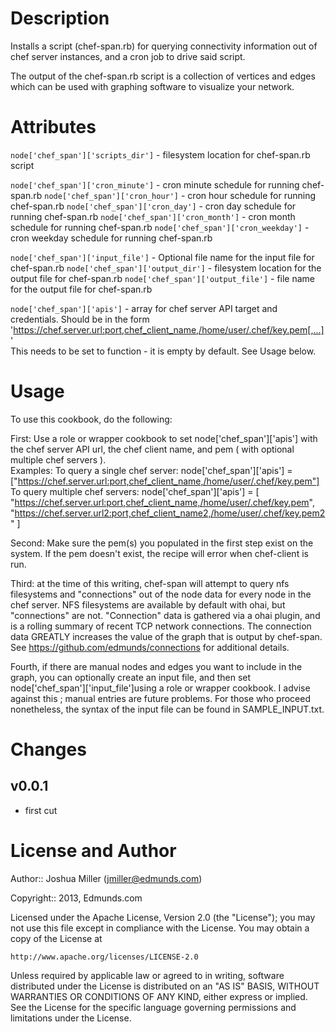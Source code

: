 Description
===========

Installs a script (chef-span.rb) for querying connectivity information out of chef server instances, and a cron job to drive said script.

The output of the chef-span.rb script is a collection of vertices and edges which can be used with graphing software to visualize your network.

Attributes
==========

`node['chef_span']['scripts_dir']` - filesystem location for chef-span.rb script

`node['chef_span']['cron_minute']` - cron minute schedule for running chef-span.rb
`node['chef_span']['cron_hour']` - cron hour schedule for running chef-span.rb
`node['chef_span']['cron_day']` - cron day schedule for running chef-span.rb
`node['chef_span']['cron_month']` - cron month schedule for running chef-span.rb
`node['chef_span']['cron_weekday']` - cron weekday schedule for running chef-span.rb

`node['chef_span']['input_file']` - Optional file name for the input file for chef-span.rb
`node['chef_span']['output_dir']` - filesystem location for the output file for chef-span.rb
`node['chef_span']['output_file']` - file name for the output file for chef-span.rb

`node['chef_span']['apis']` - array for chef server API target and credentials.
	Should be in the form 'https://chef.server.url:port,chef_client_name,/home/user/.chef/key.pem[,...]'  
	This needs to be set to function - it is empty by default.  See Usage below.

Usage
=====

To use this cookbook, do the following:

First: Use a role or wrapper cookbook to set node['chef_span']['apis'] with the chef server API url, the chef client name, and pem ( with optional multiple chef servers ).  
	Examples:
	To query a single chef server:
	node['chef_span']['apis'] = ["https://chef.server.url:port,chef_client_name,/home/user/.chef/key.pem"]
	To query multiple chef servers:
	node['chef_span']['apis'] = [ "https://chef.server.url:port,chef_client_name,/home/user/.chef/key.pem", \
				      "https://chef.server.url2:port,chef_client_name2,/home/user/.chef/key.pem2" ]

Second: Make sure the pem(s) you populated in the first step exist on the system.  If the pem doesn't exist, the recipe will error when chef-client is run.

Third: at the time of this writing, chef-span will attempt to query nfs filesystems and "connections" out of the node data for every node in the chef server.  NFS filesystems are available by default with ohai, but "connections" are not.  "Connection" data is gathered via a ohai plugin, and is a rolling summary of recent TCP network connections.  The connection data GREATLY increases the value of the graph that is output by chef-span.  See https://github.com/edmunds/connections for additional details.   

Fourth, if there are manual nodes and edges you want to include in the graph, you can optionally create an input file, and then set node['chef_span']['input_file']using a role or wrapper cookbook.  I advise against this ; manual entries are future problems.  For those who proceed nonetheless, the syntax of the input file can be found in SAMPLE_INPUT.txt.

Changes
=======

## v0.0.1

- first cut

License and Author
==================

Author:: Joshua Miller (<jmiller@edmunds.com>)

Copyright:: 2013, Edmunds.com

Licensed under the Apache License, Version 2.0 (the "License");
you may not use this file except in compliance with the License.
You may obtain a copy of the License at

    http://www.apache.org/licenses/LICENSE-2.0

Unless required by applicable law or agreed to in writing, software
distributed under the License is distributed on an "AS IS" BASIS,
WITHOUT WARRANTIES OR CONDITIONS OF ANY KIND, either express or implied.
See the License for the specific language governing permissions and
limitations under the License.
